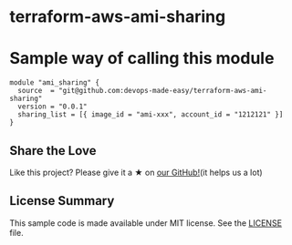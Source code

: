 # terraform-aws-ami-sharing

# Sample way of calling this module

```
module "ami_sharing" {
  source  = "git@github.com:devops-made-easy/terraform-aws-ami-sharing"
  version = "0.0.1"
  sharing_list = [{ image_id = "ami-xxx", account_id = "1212121" }]
}
```

## Share the Love

Like this project? Please give it a ★ on [our GitHub!](https://github.com/devops-made-easy/terraform-aws-ami-sharing)(it helps us a lot)

## License Summary

This sample code is made available under MIT license. See the [LICENSE](LICENSE) file.
